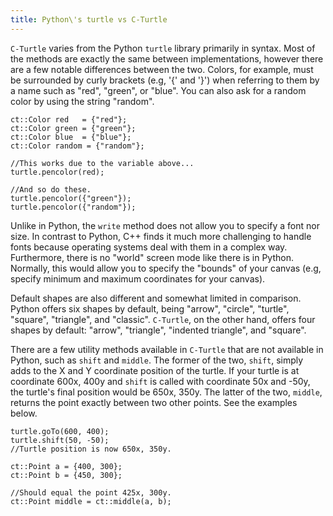 ```yaml
---
title: Python\'s turtle vs C-Turtle
---
```


`C-Turtle` varies from the Python `turtle` library primarily in syntax.
Most of the methods are exactly the same between implementations,
however there are a few notable differences between the two. Colors, for
example, must be surrounded by curly brackets (e.g, \'{\' and \'}\')
when referring to them by a name such as \"red\", \"green\", or
\"blue\". You can also ask for a random color by using the string
\"random\".

``` {.cpp}
ct::Color red   = {"red"};
ct::Color green = {"green"};
ct::Color blue  = {"blue"};
ct::Color random = {"random"};

//This works due to the variable above...
turtle.pencolor(red);

//And so do these.
turtle.pencolor({"green"});
turtle.pencolor({"random"});
```

Unlike in Python, the `write` method does not allow you to specify a
font nor size. In contrast to Python, C++ finds it much more challenging
to handle fonts because operating systems deal with them in a complex
way. Furthermore, there is no \"world\" screen mode like there is in
Python. Normally, this would allow you to specify the \"bounds\" of your
canvas (e.g, specify minimum and maximum coordinates for your canvas).

Default shapes are also different and somewhat limited in comparison.
Python offers six shapes by default, being \"arrow\", \"circle\",
\"turtle\", \"square\", \"triangle\", and \"classic\". `C-Turtle`, on
the other hand, offers four shapes by default: \"arrow\", \"triangle\",
\"indented triangle\", and \"square\".

There are a few utility methods available in `C-Turtle` that are not
available in Python, such as `shift` and `middle`. The former of the
two, `shift`, simply adds to the X and Y coordinate position of the
turtle. If your turtle is at coordinate 600x, 400y and `shift` is called
with coordinate 50x and -50y, the turtle\'s final position would be
650x, 350y. The latter of the two, `middle`, returns the point exactly
between two other points. See the examples below.

``` {.cpp}
turtle.goTo(600, 400);
turtle.shift(50, -50);
//Turtle position is now 650x, 350y.
```

``` {.cpp}
ct::Point a = {400, 300};
ct::Point b = {450, 300};

//Should equal the point 425x, 300y.
ct::Point middle = ct::middle(a, b);
```
